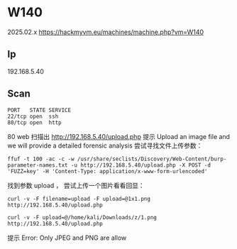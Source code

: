 # W140

2025.02.x https://hackmyvm.eu/machines/machine.php?vm=W140

## Ip

192.168.5.40

## Scan

```
PORT   STATE SERVICE
22/tcp open  ssh
80/tcp open  http
```

80 web 扫描出 http://192.168.5.40/upload.php 提示 Upload an image file and we will provide a detailed forensic analysis 尝试寻找文件上传参数：

```
ffuf -t 100 -ac -c -w /usr/share/seclists/Discovery/Web-Content/burp-parameter-names.txt -u http://192.168.5.40/upload.php -X POST -d 'FUZZ=key' -H 'Content-Type: application/x-www-form-urlencoded'
```

找到参数 upload ， 尝试上传一个图片看看回显：

```
curl -v -F filename=upload -F upload=@1x1.png http://192.168.5.40/upload.php

curl -v -F upload=@/home/kali/Downloads/z/1.png http://192.168.5.40/upload.php
```

提示 Error: Only JPEG and PNG are allow
